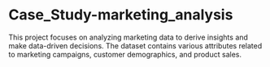 # Case_Study-marketing_analysis

This project focuses on analyzing marketing data to derive insights and make data-driven decisions. The dataset contains various attributes related to marketing campaigns, customer demographics, and product sales.
